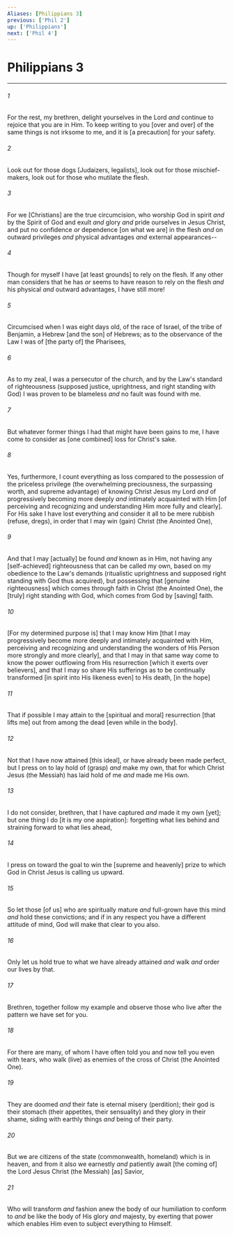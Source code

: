 ```yaml
---
Aliases: [Philippians 3]
previous: ['Phil 2']
up: ['Philippians']
next: ['Phil 4']
---
```

# Philippians 3

***


###### 1 


For the rest, my brethren, delight yourselves in the Lord _and_ continue to rejoice that you are in Him. To keep writing to you [over and over] of the same things is not irksome to me, and it is [a precaution] for your safety. 


###### 2 


Look out for those dogs [Judaizers, legalists], look out for those mischief-makers, look out for those who mutilate the flesh. 


###### 3 


For we [Christians] are the true circumcision, who worship God in spirit _and_ by the Spirit of God and exult _and_ glory _and_ pride ourselves in Jesus Christ, and put no confidence _or_ dependence [on what we are] in the flesh _and_ on outward privileges _and_ physical advantages _and_ external appearances-- 


###### 4 


Though for myself I have [at least grounds] to rely on the flesh. If any other man considers that he has _or_ seems to have reason to rely on the flesh _and_ his physical _and_ outward advantages, I have still more! 


###### 5 


Circumcised when I was eight days old, of the race of Israel, of the tribe of Benjamin, a Hebrew [and the son] of Hebrews; as to the observance of the Law I was of [the party of] the Pharisees, 


###### 6 


As to my zeal, I was a persecutor of the church, and by the Law's standard of righteousness (supposed justice, uprightness, and right standing with God) I was proven to be blameless _and_ no fault was found with me. 


###### 7 


But whatever former things I had that might have been gains to me, I have come to consider as [one combined] loss for Christ's sake. 


###### 8 


Yes, furthermore, I count everything as loss compared to the possession of the priceless privilege (the overwhelming preciousness, the surpassing worth, and supreme advantage) of knowing Christ Jesus my Lord _and_ of progressively becoming more deeply _and_ intimately acquainted with Him [of perceiving and recognizing and understanding Him more fully and clearly]. For His sake I have lost everything and consider it all to be mere rubbish (refuse, dregs), in order that I may win (gain) Christ (the Anointed One), 


###### 9 


And that I may [actually] be found _and_ known as in Him, not having any [self-achieved] righteousness that can be called my own, based on my obedience to the Law's demands (ritualistic uprightness and supposed right standing with God thus acquired), but possessing that [genuine righteousness] which comes through faith in Christ (the Anointed One), the [truly] right standing with God, which comes from God by [saving] faith. 


###### 10 


[For my determined purpose is] that I may know Him [that I may progressively become more deeply and intimately acquainted with Him, perceiving and recognizing and understanding the wonders of His Person more strongly and more clearly], and that I may in that same way come to know the power outflowing from His resurrection [which it exerts over believers], and that I may so share His sufferings as to be continually transformed [in spirit into His likeness even] to His death, [in the hope] 


###### 11 


That if possible I may attain to the [spiritual and moral] resurrection [that lifts me] out from among the dead [even while in the body]. 


###### 12 


Not that I have now attained [this ideal], or have already been made perfect, but I press on to lay hold of (grasp) _and_ make my own, that for which Christ Jesus (the Messiah) has laid hold of me _and_ made me His own. 


###### 13 


I do not consider, brethren, that I have captured _and_ made it my own [yet]; but one thing I do [it is my one aspiration]: forgetting what lies behind and straining forward to what lies ahead, 


###### 14 


I press on toward the goal to win the [supreme and heavenly] prize to which God in Christ Jesus is calling us upward. 


###### 15 


So let those [of us] who are spiritually mature _and_ full-grown have this mind _and_ hold these convictions; and if in any respect you have a different attitude of mind, God will make that clear to you also. 


###### 16 


Only let us hold true to what we have already attained _and_ walk _and_ order our lives by that. 


###### 17 


Brethren, together follow my example and observe those who live after the pattern we have set for you. 


###### 18 


For there are many, of whom I have often told you and now tell you even with tears, who walk (live) as enemies of the cross of Christ (the Anointed One). 


###### 19 


They are doomed _and_ their fate is eternal misery (perdition); their god is their stomach (their appetites, their sensuality) and they glory in their shame, siding with earthly things _and_ being of their party. 


###### 20 


But we are citizens of the state (commonwealth, homeland) which is in heaven, and from it also we earnestly _and_ patiently await [the coming of] the Lord Jesus Christ (the Messiah) [as] Savior, 


###### 21 


Who will transform _and_ fashion anew the body of our humiliation to conform to _and_ be like the body of His glory _and_ majesty, by exerting that power which enables Him even to subject everything to Himself.
